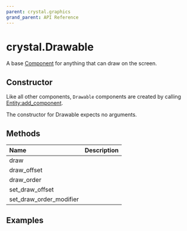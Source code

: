 ```yaml
---
parent: crystal.graphics
grand_parent: API Reference
---
```


# crystal.Drawable

A base [Component](/crystal/api/ecs/component) for anything that can draw on the screen.

## Constructor

Like all other components, `Drawable` components are created by calling [Entity:add_component](/crystal/api/ecs/entity_add_component).

The constructor for Drawable expects no arguments.

## Methods

| Name                    | Description |
| :---------------------- | :---------- |
| draw                    |             |
| draw_offset             |             |
| draw_order              |             |
| set_draw_offset         |             |
| set_draw_order_modifier |             |

## Examples

```lua

```
